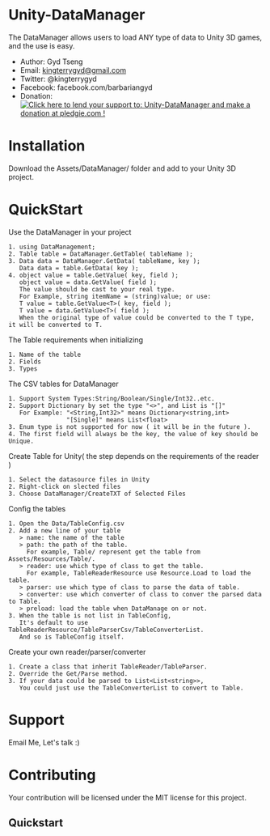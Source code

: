 Unity-DataManager
=
The DataManager allows users to load ANY type of data to Unity 3D games, and the use is easy.

- Author: Gyd Tseng
- Email: kingterrygyd@gmail.com
- Twitter: @kingterrygyd
- Facebook: facebook.com/barbariangyd
- Donation: <a href='https://pledgie.com/campaigns/32250'><img alt='Click here to lend your support to: Unity-DataManager and make a donation at pledgie.com !' src='https://pledgie.com/campaigns/32250.png?skin_name=chrome' border='0' ></a>

Installation
=
Download the Assets/DataManager/ folder and add to your Unity 3D project.

QuickStart
=
Use the DataManager in your project
```
1. using DataManagement;
2. Table table = DataManager.GetTable( tableName );
3. Data data = DataManager.GetData( tableName, key );
   Data data = table.GetData( key );
4. object value = table.GetValue( key, field );
   object value = data.GetValue( field );
   The value should be cast to your real type.
   For Example, string itemName = (string)value; or use:
   T value = table.GetValue<T>( key, field );
   T value = data.GetValue<T>( field );
   When the original type of value could be converted to the T type, it will be converted to T.
```

The Table requirements when initializing
```
1. Name of the table
2. Fields
3. Types
```

The CSV tables for DataManager
```
1. Support System Types:String/Boolean/Single/Int32..etc.
2. Support Dictionary by set the type "<>", and List is "[]"
   For Example: "<String,Int32>" means Dictionary<string,int>
                "[Single]" means List<float>
3. Enum type is not supported for now ( it will be in the future ).
4. The first field will always be the key, the value of key should be Unique.
```

Create Table for Unity( the step depends on the requirements of the reader )
```
1. Select the datasource files in Unity
2. Right-click on slected files
3. Choose DataManager/CreateTXT of Selected Files
```

Config the tables
```
1. Open the Data/TableConfig.csv
2. Add a new line of your table
   > name: the name of the table
   > path: the path of the table.
     For example, Table/ represent get the table from Assets/Resources/Table/.
   > reader: use which type of class to get the table.
     For example, TableReaderResource use Resource.Load to load the table.
   > parser: use which type of class to parse the data of table.
   > converter: use which converter of class to conver the parsed data to Table.
   > preload: load the table when DataManage on or not.
3. When the table is not list in TableConfig,
   It's default to use TableReaderResource/TableParserCsv/TableConverterList.
   And so is TableConfig itself.
```

Create your own reader/parser/converter
```
1. Create a class that inherit TableReader/TableParser.
2. Override the Get/Parse method.
3. If your data could be parsed to List<List<string>>,
   You could just use the TableConverterList to convert to Table.
```

Support
=
Email Me, Let's talk :)

Contributing
=
Your contribution will be licensed under the MIT license for this project.




Quickstart
----------
